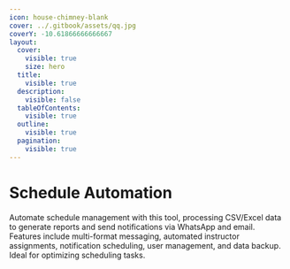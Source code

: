 ```yaml
---
icon: house-chimney-blank
cover: ../.gitbook/assets/qq.jpg
coverY: -10.61866666666667
layout:
  cover:
    visible: true
    size: hero
  title:
    visible: true
  description:
    visible: false
  tableOfContents:
    visible: true
  outline:
    visible: true
  pagination:
    visible: true
---
```


# Schedule Automation

Automate schedule management with this tool, processing CSV/Excel data to generate reports and send notifications via WhatsApp and email. Features include multi-format messaging, automated instructor assignments, notification scheduling, user management, and data backup. Ideal for optimizing scheduling tasks.
